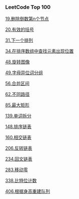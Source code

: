 ### LeetCode Top 100

<a href="all_note/19. 删除倒数第n个节点.md">19.删除倒数第n个节点</a> 

<a href="all_note/20.有效的括号">20.有效的括号</a>

<a href="all_note/31.下一个排列.md">31.下一个排列</a>

<a href="all_note/34.在排序数组中查找元素的第一个和最后一个位置.md">34.在排序数组中查找元素出现位置</a>

<a href="all_note/48.旋转图像.md">48.旋转图像</a>

<a href="all_note/49.字母异位词分组.md">49.字母异位词分组</a>

<a href="all_note/56.合并区间.md">56.合并区间</a> 

<a href="all_note/62.不同路径.md">62.不同路径</a> 

<a href="all_note/85.最大矩阵.md">85.最大矩形</a> 

<a href="all_note/139.单词拆分.md">139.单词拆分</a>

<a href="all_note/148.排序链表.md">148.排序链表</a>

<a href="all_note/160.相交链表.md">160.相交链表</a>

<a href="all_note/206.反转链表.md">206.反转链表</a>

<a href="all_note/234. 回文链表.md">234.回文链表</a>

<a href="all_note/283.移动0.md">283.移动零</a>

<a href="all_note/338.比特位计数.md">338.比特位计数</a>

<a href="all_note/406.根据身高重建队列.md">406.根据身高重建队列</a>